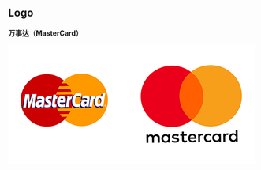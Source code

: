 ## Logo
**万事达（MasterCard）**

![](https://github.com/Twanjun/a-designer-prepares/blob/master/image/logo-mastercard.png)
